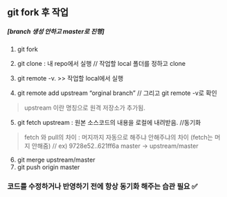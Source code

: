## git fork 후 작업

##### [branch 생성 안하고 master로 진행]

1. git fork
2. git clone : 내 repo에서 실행 // 작업할 local 폴더를  정하고 clone

3. git remote -v. >> 작업할 local에서 실행
4. git remote add upstream “orginal branch” // 그리고  git remote -v로 확인 
 > upstream 이란 명칭으로 원격 저장소가 추가됨.

5. git fetch upstream : 원본 소스코드의 내용을 로컬에 내려받음. //동기화
 > fetch 와 pull의 차이 : 머지까지 자동으로 해주냐 안해주냐의 차이 (fetch는 머지 안해줌)
 // ex) 9728e52..621ff6a  master     -> upstream/master

6. git merge upstream/master
7. git push origin master

### 코드를 수정하거나 반영하기 전에 항상 동기화 해주는 습관 필요 :white_check_mark:
